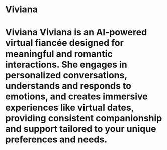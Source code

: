 # Viviana
 # Viviana Viviana is an AI-powered virtual fiancée designed for meaningful and romantic interactions. She engages in personalized conversations, understands and responds to emotions, and creates immersive experiences like virtual dates, providing consistent companionship and support tailored to your unique preferences and needs.
